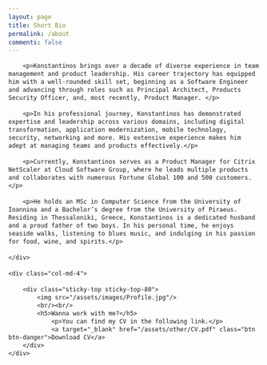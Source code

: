 ```yaml
---
layout: page
title: Short Bio
permalink: /about
comments: false
---
```


<div class="row justify-content-between">
    <div class="col-md-8 pr-5">

        <p>Konstantinos brings over a decade of diverse experience in team management and product leadership. His career trajectory has equipped him with a well-rounded skill set, beginning as a Software Engineer and advancing through roles such as Principal Architect, Products Security Officer, and, most recently, Product Manager. </p>
        
        <p>In his professional journey, Konstantinos has demonstrated expertise and leadership across various domains, including digital transformation, application modernization, mobile technology, security, networking and more. His extensive experience makes him adept at managing teams and products effectively.</p>
        
        <p>Currently, Konstantinos serves as a Product Manager for Citrix NetScaler at Cloud Software Group, where he leads multiple products and collaborates with numerous Fortune Global 100 and 500 customers. </p>
        
        <p>He holds an MSc in Computer Science from the University of Ioannina and a Bachelor’s degree from the University of Piraeus. Residing in Thessaloniki, Greece, Konstantinos is a dedicated husband and a proud father of two boys. In his personal time, he enjoys seaside walks, listening to blues music, and indulging in his passion for food, wine, and spirits.</p>

    </div>

    <div class="col-md-4">

        <div class="sticky-top sticky-top-80">
            <img src="/assets/images/Profile.jpg"/>
            <br/><br/>
            <h5>Wanna work with me?</h5> 
                <p>You can find my CV in the following link.</p> 
                <a target="_blank" href="/assets/other/CV.pdf" class="btn btn-danger">Download CV</a>
        </div>
    </div>
</div>

